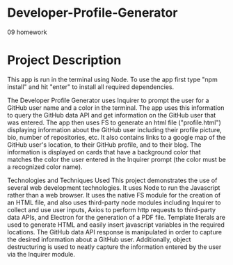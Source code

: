 
# Developer-Profile-Generator
 09 homework

# Project Description
This app is run in the terminal using Node. To use the app first type "npm install" and hit "enter" to install all required dependencies.

The Developer Profile Generator uses Inquirer to prompt the user for a GitHub user name and a color in the terminal. The app uses this information to query the GitHub data API and get information on the GitHub user that was entered. The app then uses FS to generate an html file ("profile.html") displaying information about the GitHub user including their profile picture, bio, number of repositories, etc. It also contains links to a google map of the GitHub user's location, to their GitHub profile, and to their blog. The information is displayed on cards that have a background color that matches the color the user entered in the Inquirer prompt (the color must be a recognized color name).



Technologies and Techniques Used
This project demonstrates the use of several web development technologies. It uses Node to run the Javascript rather than a web browser. It uses the native FS module for the creation of an HTML file, and also uses third-party node modules including Inquirer to collect and use user inputs, Axios to perform http requests to third-party data APIs, and Electron for the generation of a PDF file. Template literals are used to generate HTML and easily insert javascript variables in the required locations. The GitHub data API response is manipulated in order to capture the desired information about a GitHub user. Additionally, object destructuring is used to neatly capture the information entered by the user via the Inquirer module.
